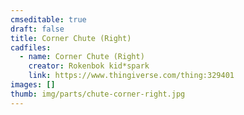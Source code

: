```yaml
---
cmseditable: true
draft: false
title: Corner Chute (Right)
cadfiles:
  - name: Corner Chute (Right)
    creator: Rokenbok kid*spark
    link: https://www.thingiverse.com/thing:329401
images: []
thumb: img/parts/chute-corner-right.jpg
---
```


